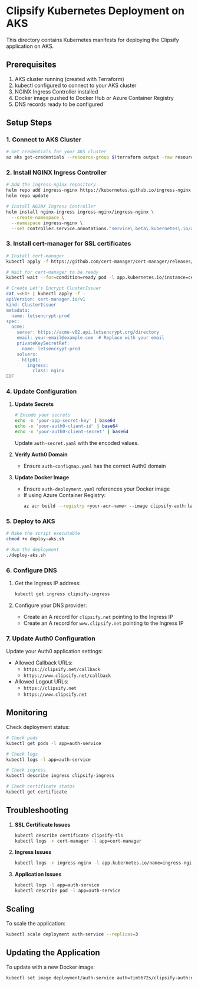# Clipsify Kubernetes Deployment on AKS

This directory contains Kubernetes manifests for deploying the Clipsify application on AKS.

## Prerequisites

1. AKS cluster running (created with Terraform)
2. kubectl configured to connect to your AKS cluster
3. NGINX Ingress Controller installed
4. Docker image pushed to Docker Hub or Azure Container Registry
5. DNS records ready to be configured

## Setup Steps

### 1. Connect to AKS Cluster

```bash
# Get credentials for your AKS cluster
az aks get-credentials --resource-group $(terraform output -raw resource_group_name) --name $(terraform output -raw kubernetes_cluster_name)
```

### 2. Install NGINX Ingress Controller

```bash
# Add the ingress-nginx repository
helm repo add ingress-nginx https://kubernetes.github.io/ingress-nginx
helm repo update

# Install NGINX Ingress Controller
helm install nginx-ingress ingress-nginx/ingress-nginx \
  --create-namespace \
  --namespace ingress-nginx \
  --set controller.service.annotations."service\.beta\.kubernetes\.io/azure-load-balancer-health-probe-request-path"=/healthz
```

### 3. Install cert-manager for SSL certificates

```bash
# Install cert-manager
kubectl apply -f https://github.com/cert-manager/cert-manager/releases/download/v1.13.2/cert-manager.yaml

# Wait for cert-manager to be ready
kubectl wait --for=condition=ready pod -l app.kubernetes.io/instance=cert-manager -n cert-manager --timeout=300s

# Create Let's Encrypt ClusterIssuer
cat <<EOF | kubectl apply -f -
apiVersion: cert-manager.io/v1
kind: ClusterIssuer
metadata:
  name: letsencrypt-prod
spec:
  acme:
    server: https://acme-v02.api.letsencrypt.org/directory
    email: your-email@example.com  # Replace with your email
    privateKeySecretRef:
      name: letsencrypt-prod
    solvers:
    - http01:
        ingress:
          class: nginx
EOF
```

### 4. Update Configuration

1. **Update Secrets**
   ```bash
   # Encode your secrets
   echo -n 'your-app-secret-key' | base64
   echo -n 'your-auth0-client-id' | base64
   echo -n 'your-auth0-client-secret' | base64
   ```
   
   Update `auth-secret.yaml` with the encoded values.

2. **Verify Auth0 Domain**
   - Ensure `auth-configmap.yaml` has the correct Auth0 domain

3. **Update Docker Image**
   - Ensure `auth-deployment.yaml` references your Docker image
   - If using Azure Container Registry:
     ```bash
     az acr build --registry <your-acr-name> --image clipsify-auth:latest .
     ```

### 5. Deploy to AKS

```bash
# Make the script executable
chmod +x deploy-aks.sh

# Run the deployment
./deploy-aks.sh
```

### 6. Configure DNS

1. Get the Ingress IP address:
   ```bash
   kubectl get ingress clipsify-ingress
   ```

2. Configure your DNS provider:
   - Create an A record for `clipsify.net` pointing to the Ingress IP
   - Create an A record for `www.clipsify.net` pointing to the Ingress IP

### 7. Update Auth0 Configuration

Update your Auth0 application settings:
- Allowed Callback URLs: 
  - `https://clipsify.net/callback`
  - `https://www.clipsify.net/callback`
- Allowed Logout URLs: 
  - `https://clipsify.net`
  - `https://www.clipsify.net`

## Monitoring

Check deployment status:
```bash
# Check pods
kubectl get pods -l app=auth-service

# Check logs
kubectl logs -l app=auth-service

# Check ingress
kubectl describe ingress clipsify-ingress

# Check certificate status
kubectl get certificate
```

## Troubleshooting

1. **SSL Certificate Issues**
   ```bash
   kubectl describe certificate clipsify-tls
   kubectl logs -n cert-manager -l app=cert-manager
   ```

2. **Ingress Issues**
   ```bash
   kubectl logs -n ingress-nginx -l app.kubernetes.io/name=ingress-nginx
   ```

3. **Application Issues**
   ```bash
   kubectl logs -l app=auth-service
   kubectl describe pod -l app=auth-service
   ```

## Scaling

To scale the application:
```bash
kubectl scale deployment auth-service --replicas=3
```

## Updating the Application

To update with a new Docker image:
```bash
kubectl set image deployment/auth-service auth=tim5672s/clipsify-auth:new-tag
```
